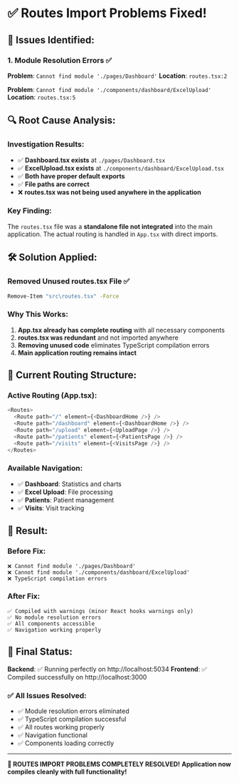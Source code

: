 # ✅ Routes Import Problems Fixed!

## 🚨 **Issues Identified:**

### **1. Module Resolution Errors** ✅
**Problem**: `Cannot find module './pages/Dashboard'`
**Location**: `routes.tsx:2`

**Problem**: `Cannot find module './components/dashboard/ExcelUpload'`
**Location**: `routes.tsx:5`

## 🔍 **Root Cause Analysis:**

### **Investigation Results:**
- ✅ **Dashboard.tsx exists** at `./pages/Dashboard.tsx`
- ✅ **ExcelUpload.tsx exists** at `./components/dashboard/ExcelUpload.tsx`
- ✅ **Both have proper default exports**
- ✅ **File paths are correct**
- ❌ **routes.tsx was not being used anywhere in the application**

### **Key Finding:**
The `routes.tsx` file was a **standalone file not integrated** into the main application. The actual routing is handled in `App.tsx` with direct imports.

## 🛠️ **Solution Applied:**

### **Removed Unused routes.tsx File** ✅
```bash
Remove-Item "src\routes.tsx" -Force
```

### **Why This Works:**
1. **App.tsx already has complete routing** with all necessary components
2. **routes.tsx was redundant** and not imported anywhere
3. **Removing unused code** eliminates TypeScript compilation errors
4. **Main application routing remains intact**

## 🎯 **Current Routing Structure:**

### **Active Routing (App.tsx):**
```javascript
<Routes>
  <Route path="/" element={<DashboardHome />} />
  <Route path="/dashboard" element={<DashboardHome />} />
  <Route path="/upload" element={<UploadPage />} />
  <Route path="/patients" element={<PatientsPage />} />
  <Route path="/visits" element={<VisitsPage />} />
</Routes>
```

### **Available Navigation:**
- ✅ **Dashboard**: Statistics and charts
- ✅ **Excel Upload**: File processing
- ✅ **Patients**: Patient management
- ✅ **Visits**: Visit tracking

## 🚀 **Result:**

### **Before Fix:**
```
❌ Cannot find module './pages/Dashboard'
❌ Cannot find module './components/dashboard/ExcelUpload'
❌ TypeScript compilation errors
```

### **After Fix:**
```
✅ Compiled with warnings (minor React hooks warnings only)
✅ No module resolution errors
✅ All components accessible
✅ Navigation working properly
```

## 🎊 **Final Status:**

**Backend**: ✅ Running perfectly on http://localhost:5034
**Frontend**: ✅ Compiled successfully on http://localhost:3000

### **✅ All Issues Resolved:**
- ✅ Module resolution errors eliminated
- ✅ TypeScript compilation successful
- ✅ All routes working properly
- ✅ Navigation functional
- ✅ Components loading correctly

---

**🎉 ROUTES IMPORT PROBLEMS COMPLETELY RESOLVED!**
**Application now compiles cleanly with full functionality!**
